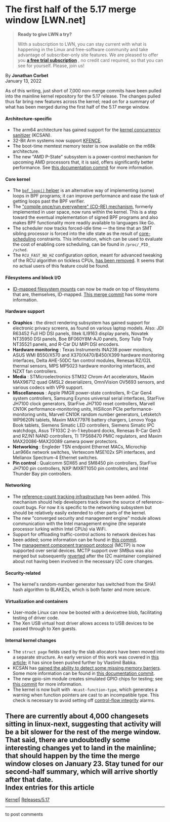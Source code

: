# The first half of the 5.17 merge window [LWN.net]

> **Ready to give LWN a try?**
> 
> With a subscription to LWN, you can stay current with what is happening in the Linux and free-software community and take advantage of subscriber-only site features. We are pleased to offer you **[a free trial subscription](https://lwn.net/Promo/nst-trial/claim)** , no credit card required, so that you can see for yourself. Please, join us! 

By **Jonathan Corbet**  
January 13, 2022 

As of this writing, just short of 7,000 non-merge commits have been pulled into the mainline kernel repository for the 5.17 release. The changes pulled thus far bring new features across the kernel; read on for a summary of what has been merged during the first half of the 5.17 merge window. 

#### Architecture-specific

  * The arm64 architecture has gained support for the [kernel concurrency sanitizer](https://www.kernel.org/doc/html/latest/dev-tools/kcsan.html) (KCSAN). 
  * 32-Bit Arm systems now support [KFENCE](https://docs.kernel.org/dev-tools/kfence.html). 
  * The boot-time memtest memory tester is now available on the m68k architecture. 
  * The new "AMD P-State" subsystem is a power-control mechanism for upcoming AMD processors that, it is said, offers significantly better performance. See [this documentation commit](https://git.kernel.org/linus/c22760885fd6) for more information. 



#### Core kernel

  * The [`bpf_loop()` helper](/Articles/877062/) is an alternative way of implementing (some) loops in BPF programs; it can improve performance and ease the task of getting loops past the BPF verifier. 
  * The ["compile once/run everywhere" (CO-RE) mechanism](https://nakryiko.com/posts/bpf-core-reference-guide/), formerly implemented in user space, now runs within the kernel. This is a step toward the eventual implementation of signed BPF programs and also makes BPF functionality more readily available to languages like Go. 
  * The scheduler now tracks forced-idle time — the time that an SMT sibling processor is forced into the idle state as the result of [core-scheduling](/Articles/861251/) constraints. This information, which can be used to evaluate the cost of enabling core scheduling, can be found in `/proc/_PID_ /sched`. 
  * The `RCU_FAST_NO_HZ` configuration option, meant for advanced tweaking of the RCU algorithm on tickless CPUs, [has been removed](https://git.kernel.org/linus/e2c73a6860bd). It seems that no actual users of this feature could be found. 



#### Filesystems and block I/O

  * [ID-mapped filesystem mounts](/Articles/837566/) can now be made on top of filesystems that are, themselves, ID-mapped. [This merge commit](https://git.kernel.org/linus/5dfbfe71e324) has some more information. 



#### Hardware support

  * **Graphics** : the direct rendering subsystem has gained support for electronic privacy screens, as found on various laptop models. Also: JDI R63452 Full HD DSI panels, Ilitek ILI9163 display panels, Novatek NT35950 DSI panels, Boe BF060Y8M-AJ0 panels, Sony Tulip Truly NT35521 panels, and R-Car DU MIPI DSI encoders. 
  * **Hardware monitoring** : Texas Instruments INA238 power monitors, ASUS WMI B550/X570 and X370/X470/B450/X399 hardware monitoring interfaces, Delta AHE-50DC fan control modules, Renesas RZ/G2L thermal sensors, MPS MP5023 hardware monitoring interfaces, and NZXT fan controllers. 
  * **Media** : STMicroelectronics STM32 Chrom-Art accelerators, Maxim MAX96712 quad GMSL2 deserializers, OmniVision OV5693 sensors, and various codecs with VP9 support. 
  * **Miscellaneous** : Apple PMGR power-state controllers, R-Car Gen4 system controllers, Samsung Exynos universal serial interfaces, StarFive JH7100 clock generators, StarFive JH7100 reset controllers, Marvell CN10K performance-monitoring units, HiSilicon PCIe performance-monitoring units, Marvell CN10K random number generators, Letsketch WP9620N tablets, Maxim MAX77976 battery chargers, Lenovo Yoga Book tablets, Siemens Simatic LED controllers, Siemens Simatic IPC watchdogs, Asus TF103C 2-in-1 keyboard docks, Renesas R-Car Gen3 and RZ/N1 NAND controllers, TI TPS68470 PMIC regulators, and Maxim MAX20086-MAX20089 camera power protectors. 
  * **Networking** : Engleder TSN endpoint Ethernet MACs, Microchip Lan966x network switches, Vertexcom MSE102x SPI interfaces, and Mellanox Spectrum-4 Ethernet switches. 
  * **Pin control** : Qualcomm SDX65 and SM8450 pin controllers, StarFive JH7100 pin controllers, NXP IMXRT1050 pin controllers, and Intel Thunder Bay pin controllers. 



#### Networking

  * The [reference-count tracking infrastructure](/Articles/877603/) has been added. This mechanism should help developers track down the source of reference-count bugs. For now it is specific to the networking subsystem but should be relatively easily extended to other parts of the kernel. 
  * The new "converged security and management engine" module allows communication with the Intel management engine (the separate processor lurking within Intel CPUs) via WiFi. 
  * Support for offloading traffic-control actions to network devices has been added; some information can be found in [this commit](https://git.kernel.org/linus/434ed2138994). 
  * The [management component transport protocol](https://en.wikipedia.org/wiki/Management_Component_Transport_Protocol) (MCTP) is now supported over serial devices. MCTP support over SMBus was also merged but subsequently [reverted](https://git.kernel.org/linus/2f6a470d6545) after the I2C maintainer complained about not having been involved in the necessary I2C core changes. 



#### Security-related

  * The kernel's random-number generator has switched from the SHA1 hash algorithm to BLAKE2s, which is both faster and more secure. 



#### Virtualization and containers

  * User-mode Linux can now be booted with a devicetree blob, facilitating testing of driver code. 
  * The Xen USB virtual host driver allows access to USB devices to be passed through to Xen guests. 



#### Internal kernel changes

  * The `struct page` fields used by the slab allocators have been moved into a separate structure. An early version of this work was covered in [this article](/Articles/871982/); it has since been pushed further by Vlastimil Babka. 
  * KCSAN has [gained the ability to detect some missing memory barriers](/Articles/877200/). Some more information can be found in [this documentation commit](https://git.kernel.org/linus/82eb6911d909). 
  * The new gpio-sim module creates simulated GPIO chips for testing; see [this commit](https://git.kernel.org/linus/cb8c474e79be) for more information. 
  * The kernel is now built with `-Wcast-function-type`, which generates a warning when function pointers are cast to an incompatible type. This check is necessary to avoid setting off [control-flow integrity](/Articles/856514/) alarms. 



There are currently about 4,000 changesets sitting in linux-next, suggesting that activity will be a bit slower for the rest of the merge window. That said, there are undoubtedly some interesting changes yet to land in the mainline; that should happen by the time the merge window closes on January 23. Stay tuned for our second-half summary, which will arrive shortly after that date.  
Index entries for this article  
---  
[Kernel](/Kernel/Index)| [Releases/5.17](/Kernel/Index#Releases-5.17)  
  


* * *

to post comments 
